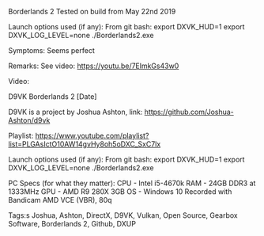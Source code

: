 Borderlands 2
Tested on build from May 22nd 2019

Launch options used (if any):
From git bash:
export DXVK_HUD=1
export DXVK_LOG_LEVEL=none
./Borderlands2.exe

Symptoms:
Seems perfect

Remarks:
See video:
https://youtu.be/7ElmkGs43w0

Video:

D9VK Borderlands 2 [Date]

D9VK is a project by Joshua Ashton, link:
https://github.com/Joshua-Ashton/d9vk

Playlist:
https://www.youtube.com/playlist?list=PLGAsIctO10AW14gvHy8oh5oDXC_SxC7lx

Launch options used (if any):
From git bash:
export DXVK_HUD=1
export DXVK_LOG_LEVEL=none
./Borderlands2.exe

PC Specs (for what they matter):
CPU - Intel i5-4670k
RAM - 24GB DDR3 at 1333MHz
GPU - AMD R9 280X 3GB
OS - Windows 10
Recorded with Bandicam AMD VCE (VBR), 80q

Tags:s
Joshua, Ashton, DirectX, D9VK, Vulkan, Open Source, Gearbox Software, Borderlands 2, Github, DXUP
